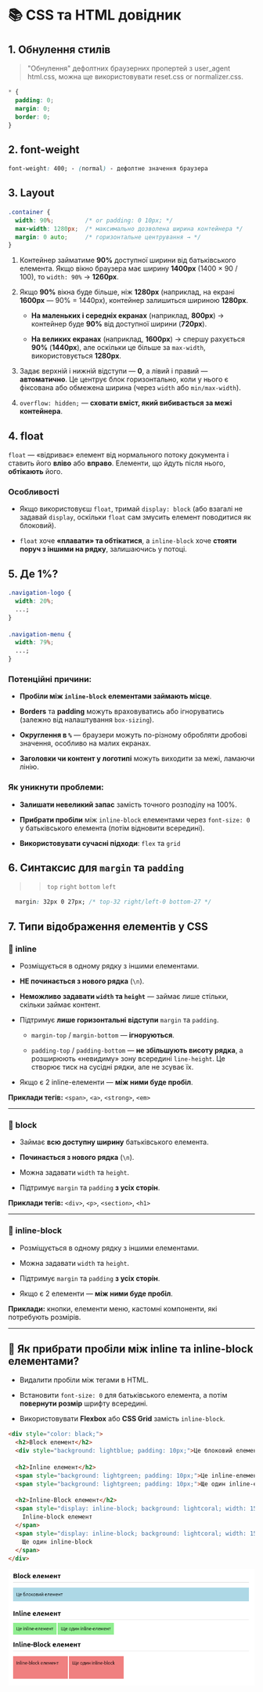 # 📚 CSS та HTML довідник

## 1. Обнулення стилів

> "Обнулення" дефолтних браузерних пропертей з user_agent html.css, можна ще використовувати reset.css or normalizer.css.

```css
* {
  padding: 0;
  margin: 0;
  border: 0;
}
```

## 2. font-weight

```css
font-weight: 400; - (normal) - дефолтне значення браузера
```

## 3. Layout

```css
.container {
  width: 90%;         /* or padding: 0 10px; */
  max-width: 1280px;  /* максимально дозволена ширина контейнера */
  margin: 0 auto;     /* горизонтальне центрування → */
}
```

1. Контейнер займатиме **90%** доступної ширини від батьківського елемента. Якщо вікно браузера має ширину **1400px** (1400 × 90 / 100), то `width: 90%` → **1260px**.

2. Якщо **90%** вікна буде більше, ніж **1280px** (наприклад, на екрані **1600px** — 90% = 1440px), контейнер залишиться шириною **1280px**.

   - **На маленьких і середніх екранах** (наприклад, **800px**) → контейнер буде **90%** від доступної ширини (**720px**).

   - **На великих екранах** (наприклад, **1600px**) → спершу рахується **90%** (**1440px**), але оскільки це більше за `max-width`, використовується **1280px**.

3. Задає верхній і нижній відступи — **0**, а лівий і правий — **автоматично**. Це центрує блок горизонтально, коли у нього є фіксована або обмежена ширина (через `width` або `min/max-width`).

4. `overflow: hidden;` — **сховати вміст, який вибивається за межі контейнера**.

## 4. float

`float` — «відриває» елемент від нормального потоку документа і ставить його **вліво** або **вправо**. Елементи, що йдуть після нього, **обтікають** його.

### Особливості

- Якщо використовуєш `float`, тримай `display: block` (або взагалі не задавай `display`, оскільки `float` сам змусить елемент поводитися як блоковий).

- `float` хоче **«плавати» та обтікатися**, а `inline-block` хоче **стояти поруч з іншими на рядку**, залишаючись у потоці.

## 5. Де 1%?

```css
.navigation-logo {
  width: 20%;
  ...;
}

.navigation-menu {
  width: 79%;
  ...;
}
```

### Потенційні причини:

- **Пробіли між `inline-block` елементами займають місце**.

- **Borders** та **padding** можуть враховуватись або ігноруватись (залежно від налаштування `box-sizing`).

- **Округлення в `%`** — браузери можуть по-різному обробляти дробові значення, особливо на малих екранах.

- **Заголовки чи контент у логотипі** можуть виходити за межі, ламаючи лінію.

### Як уникнути проблеми:

- **Залишати невеликий запас** замість точного розподілу на 100%.

- **Прибрати пробіли** між `inline-block` елементами через `font-size: 0` у батьківського елемента (потім відновити всередині).

- **Використовувати сучасні підходи**: `flex` та `grid`

## 6. Синтаксис для `margin` та `padding`

>> `top` `right` `bottom` `left`

```css
  margin: 32px 0 27px; /* top-32 right/left-0 bottom-27 */
```  

## 7. Типи відображення елементів у CSS

### 📌 inline
- Розміщується в одному рядку з іншими елементами.
- **НЕ починається з нового рядка** (`\n`).

- **Неможливо задавати `width` та `height`** — займає лише стільки, скільки займає контент.

- Підтримує **лише горизонтальні відступи** `margin` та `padding`.
  - `margin-top` / `margin-bottom` — **ігноруються**.

  - `padding-top` / `padding-bottom` — **не збільшують висоту рядка**, а розширюють «невидиму» зону всередині `line-height`. Це створює тиск на сусідні рядки, але не зсуває їх.

- Якщо є 2 inline-елементи — **між ними буде пробіл**.

**Приклади тегів:** `<span>`, `<a>`, `<strong>`, `<em>`

---

### 📌 block
- Займає **всю доступну ширину** батьківського елемента.

- **Починається з нового рядка** (`\n`).

- Можна задавати `width` та `height`.

- Підтримує `margin` та `padding` **з усіх сторін**.

**Приклади тегів:** `<div>`, `<p>`, `<section>`, `<h1>`

---

### 📌 inline-block
- Розміщується в одному рядку з іншими елементами.

- Можна задавати `width` та `height`.

- Підтримує `margin` та `padding` **з усіх сторін**.

- Якщо є 2 елементи — **між ними буде пробіл**.

**Приклади:** кнопки, елементи меню, кастомні компоненти, які потребують розмірів.

---

## 📌 Як прибрати пробіли між inline та inline-block елементами?
- Видалити пробіли між тегами в HTML.

- Встановити `font-size: 0` для батьківського елемента, а потім **повернути розмір** шрифту всередині.

- Використовувати **Flexbox** або **CSS Grid** замість `inline-block`.

```html
<div style="color: black;">
  <h2>Block елемент</h2>
  <div style="background: lightblue; padding: 10px;">Це блоковий елемент</div>

  <h2>Inline елемент</h2>
  <span style="background: lightgreen; padding: 10px;">Це inline-елемент</span>
  <span style="background: lightgreen; padding: 10px;">Ще один inline-елемент</span>

  <h2>Inline-Block елемент</h2>
  <span style="display: inline-block; background: lightcoral; width: 150px; height: 50px; padding: 10px;">
    Inline-block елемент
  </span>
  <span style="display: inline-block; background: lightcoral; width: 150px; height: 50px; padding: 10px;">
    Ще один inline-block
  </span>
</div>
```

![Каринка](inline&block-inline.png)

